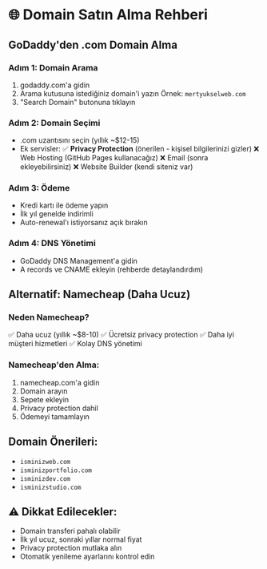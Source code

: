 # 🌐 Domain Satın Alma Rehberi

## GoDaddy'den .com Domain Alma

### Adım 1: Domain Arama
1. godaddy.com'a gidin
2. Arama kutusuna istediğiniz domain'i yazın
   Örnek: `mertyukselweb.com`
3. "Search Domain" butonuna tıklayın

### Adım 2: Domain Seçimi
- .com uzantısını seçin (yıllık ~$12-15)
- Ek servisler:
  ✅ **Privacy Protection** (önerilen - kişisel bilgilerinizi gizler)
  ❌ Web Hosting (GitHub Pages kullanacağız)
  ❌ Email (sonra ekleyebilirsiniz)
  ❌ Website Builder (kendi siteniz var)

### Adım 3: Ödeme
- Kredi kartı ile ödeme yapın
- İlk yıl genelde indirimli
- Auto-renewal'ı istiyorsanız açık bırakın

### Adım 4: DNS Yönetimi
- GoDaddy DNS Management'a gidin
- A records ve CNAME ekleyin (rehberde detaylandırdım)

## Alternatif: Namecheap (Daha Ucuz)

### Neden Namecheap?
✅ Daha ucuz (yıllık ~$8-10)
✅ Ücretsiz privacy protection
✅ Daha iyi müşteri hizmetleri
✅ Kolay DNS yönetimi

### Namecheap'den Alma:
1. namecheap.com'a gidin
2. Domain arayın
3. Sepete ekleyin
4. Privacy protection dahil
5. Ödemeyi tamamlayın

## Domain Önerileri:
- `isminizweb.com`
- `isminizportfolio.com` 
- `isminizdev.com`
- `isminizstudio.com`

## ⚠️ Dikkat Edilecekler:
- Domain transferi pahalı olabilir
- İlk yıl ucuz, sonraki yıllar normal fiyat
- Privacy protection mutlaka alın
- Otomatik yenileme ayarlarını kontrol edin